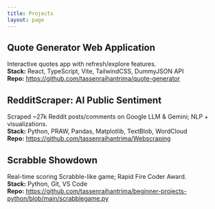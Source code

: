 ```yaml
---
title: Projects
layout: page
---
```


## Quote Generator Web Application
Interactive quotes app with refresh/explore features.  
**Stack:** React, TypeScript, Vite, TailwindCSS, DummyJSON API  
**Repo:** <https://github.com/tassenraihantrima/quote-generator>

## RedditScraper: AI Public Sentiment
Scraped ~27k Reddit posts/comments on Google LLM & Gemini; NLP + visualizations.  
**Stack:** Python, PRAW, Pandas, Matplotlib, TextBlob, WordCloud  
**Repo:** <https://github.com/tassenraihantrima/Webscraping>

## Scrabble Showdown
Real-time scoring Scrabble-like game; Rapid Fire Coder Award.  
**Stack:** Python, Git, VS Code  
**Repo:** <https://github.com/tassenraihantrima/beginner-projects-python/blob/main/scrabblegame.py>
